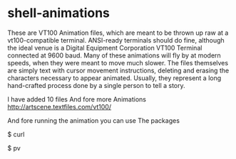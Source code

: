 # shell-animations


These are VT100 Animation files, which are meant to be thrown up raw at a vt100-compatible terminal. ANSI-ready terminals should do fine, although the ideal venue is a Digital Equipment Corporation VT100 Terminal connected at 9600 baud. Many of these animations will fly by at modern speeds, when they were meant to move much slower. The files themselves are simply text with cursor movement instructions, deleting and erasing the characters necessary to appear animated. Usually, they represent a long hand-crafted process done by a single person to tell a story.

I have added 10 files 
And fore more
Animations
http://artscene.textfiles.com/vt100/

And fore running the animation you can use
 The packages

$ curl

$ pv
